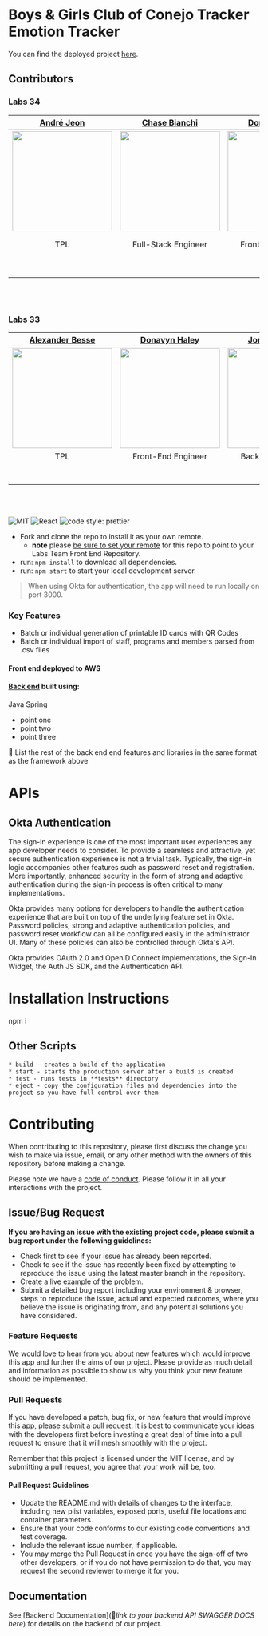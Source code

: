 
# Boys & Girls Club of Conejo Tracker Emotion Tracker

You can find the deployed project [here](https://b.bgexperiencetracker.dev/).

## Contributors
### Labs 34
| [André Jeon](https://github.com/andre-jeon) | [Chase Bianchi](https://github.com/chasebianchi) | [Donavyn Haley](https://github.com/donavynhaley) | [Isaac Pak](https://github.com/pak11273) | [Jiawei Wu](https://github.com/abc1929) | [Iaroslav Mokroguz](https://github.com/maustrauk) | [Robert Garcia](https://github.com/JulsIII) | [Samuel Perrin](https://github.com/SamuelPerrin) |
| :---: | :---: | :---: | :---: | :---: | :---: | :---: | :---: |
| [<img src="https://avatars.githubusercontent.com/u/65319422?v=4" width = "200" />](https://github.com/andre-jeon) | [<img src="https://avatars.githubusercontent.com/u/73509539?v=4" width = "200" />](https://github.com/chasebianchi) | [<img src="https://avatars.githubusercontent.com/u/9630087?v=4" width = "200" />](https://github.com/donavynhaley) | [<img src="https://avatars.githubusercontent.com/u/2309184?v=4" width = "200" />](https://github.com/pak11273) | [<img src="https://avatars.githubusercontent.com/u/8783438?v=4" width="200" />](https://github.com/abc1929) | [<img src="https://avatars.githubusercontent.com/u/25729054?v=4" width="200" />](https://github.com/maustrauk) | [<img src="https://avatars.githubusercontent.com/u/32250331?v=4" width="200" />](https://github.com/JulsIII) | [<img src="https://avatars.githubusercontent.com/u/75265387?v=4" width="200" />](https://github.com/SamuelPerrin) |
| TPL | Full-Stack Engineer | Front-End Engineer | Front-End Engineer | Back-End Engineer | Front-End Engineer | Design Lead, Front-End Engineer | Back-End Engineer | 
| [<img src="https://github.com/favicon.ico" width="15"> ](https://github.com/andre-jeon) | [<img src="https://github.com/favicon.ico" width="15"> ](https://github.com/chasebianchi) | [<img src="https://github.com/favicon.ico" width="15"> ](https://github.com/donavynhaley) | [<img src="https://github.com/favicon.ico" width="15"> ](https://github.com/pak11273) | [<img src="https://github.com/favicon.ico" width="15"> ](https://github.com/abc1929) | [<img src="https://github.com/favicon.ico" width="15"> ](https://github.com/maustrauk) | [<img src="https://github.com/favicon.ico" width="15"> ](https://github.com/JulsIII) | [<img src="https://github.com/favicon.ico" width="15"> ](https://github.com/SamuelPerrin) |
| [ <img src="https://static.licdn.com/sc/h/al2o9zrvru7aqj8e1x2rzsrca" width="15"> ](https://www.linkedin.com/in/andrejeon/) | [ <img src="https://static.licdn.com/sc/h/al2o9zrvru7aqj8e1x2rzsrca" width="15"> ](https://www.linkedin.com/in/chasebianchi/) | [ <img src="https://static.licdn.com/sc/h/al2o9zrvru7aqj8e1x2rzsrca" width="15"> ](https://www.linkedin.com/in/donavynhaley/) | [ <img src="https://static.licdn.com/sc/h/al2o9zrvru7aqj8e1x2rzsrca" width="15"> ](https://www.linkedin.com/in/isaac-pak-78b72687/) | [ <img src="https://static.licdn.com/sc/h/al2o9zrvru7aqj8e1x2rzsrca" width="15"> ](https://www.linkedin.com/in/obtl) | [ <img src="https://static.licdn.com/sc/h/al2o9zrvru7aqj8e1x2rzsrca" width="15"> ](https://www.linkedin.com/in/iaroslav-mokroguz-b1448b132/) | [ <img src="https://static.licdn.com/sc/h/al2o9zrvru7aqj8e1x2rzsrca" width="15"> ](https://www.linkedin.com/in/rjgiii/) | [ <img src="https://static.licdn.com/sc/h/al2o9zrvru7aqj8e1x2rzsrca" width="15"> ](https://www.linkedin.com/in/samwperrin/) |
<br>
<br>

### Labs 33
| [Alexander Besse](https://github.com/AlexJoeb) | [Donavyn Haley](https://github.com/donavynhaley) | [Jordan Hanson](https://github.com/jordan-hanson) | [Jamie Jenks](https://github.com/Lukerdue) | [Sebastian Mendoza](https://github.com/sebass482) | [Iaroslav Mokroguz](https://github.com/maustrauk) | [Jacob Olness](https://github.com/jolness1) | [Leah Tabush](https://github.com/leahfern) |
| :---: | :---: | :---: | :---: | :---: | :---: | :---: | :---: |
| [<img src="https://avatars.githubusercontent.com/u/44859433?v=4" width = "200" />](https://github.com/AlexJoeb) | [<img src="https://avatars.githubusercontent.com/u/9630087?v=4" width = "200" />](https://github.com/donavynhaley) | [<img src="https://avatars.githubusercontent.com/u/57274530?v=4" width = "200" />](https://github.com/jordan-hanson) | [<img src="https://avatars.githubusercontent.com/u/61995130?v=4" width = "200" />](https://github.com/Lukerdue) | [<img src="https://avatars.githubusercontent.com/u/66289590?v=4" width="200" />](https://github.com/sebass482) | [<img src="https://avatars.githubusercontent.com/u/25729054?v=4" width="200" />](https://github.com/maustrauk) | [<img src="https://avatars.githubusercontent.com/u/1554076?v=4" width="200" />](https://github.com/jolness1) | [<img src="https://avatars.githubusercontent.com/u/73200321?v=4" width="200" />](https://github.com/leahfern) |
| TPL | Front-End Engineer | Back-End Engineer | Back-End Engineer | Co-Design Lead | Front-End Engineer | Back-End Engineer | Co-Design Lead | 
| [<img src="https://github.com/favicon.ico" width="15"> ](https://github.com/AlexJoeb) | [<img src="https://github.com/favicon.ico" width="15"> ](https://github.com/donavynhaley) | [<img src="https://github.com/favicon.ico" width="15"> ](https://github.com/jordan-hanson) | [<img src="https://github.com/favicon.ico" width="15"> ](https://github.com/Lukerdue) | [<img src="https://github.com/favicon.ico" width="15"> ](https://github.com/sebass482) | [<img src="https://github.com/favicon.ico" width="15"> ](https://github.com/maustrauk) | [<img src="https://github.com/favicon.ico" width="15"> ](https://github.com/jolness1) | [<img src="https://github.com/favicon.ico" width="15"> ](https://github.com/leahfern) |
| [ <img src="https://static.licdn.com/sc/h/al2o9zrvru7aqj8e1x2rzsrca" width="15"> ](https://www.linkedin.com/in/alexander-besse/) | [ <img src="https://static.licdn.com/sc/h/al2o9zrvru7aqj8e1x2rzsrca" width="15"> ](https://www.linkedin.com/in/haley-d-90253ba8/) | [ <img src="https://static.licdn.com/sc/h/al2o9zrvru7aqj8e1x2rzsrca" width="15"> ](https://www.linkedin.com/in/jordan-hanson-2a0346b1/) | [ <img src="https://static.licdn.com/sc/h/al2o9zrvru7aqj8e1x2rzsrca" width="15"> ](http://linkedin.com/in/jamiejenksdev) | [ <img src="https://static.licdn.com/sc/h/al2o9zrvru7aqj8e1x2rzsrca" width="15"> ](https://www.linkedin.com/in/sebastian-mendoza482/) | [ <img src="https://static.licdn.com/sc/h/al2o9zrvru7aqj8e1x2rzsrca" width="15"> ](https://www.linkedin.com/in/iaroslav-mokroguz-b1448b132/) | [ <img src="https://static.licdn.com/sc/h/al2o9zrvru7aqj8e1x2rzsrca" width="15"> ](https://www.linkedin.com/in/jacob-olness/) | [ <img src="https://static.licdn.com/sc/h/al2o9zrvru7aqj8e1x2rzsrca" width="15"> ](https://www.linkedin.com/in/lft/) |
<br>
<br>

![MIT](https://img.shields.io/packagist/l/doctrine/orm.svg)
![React](https://img.shields.io/badge/react-v16.7.0--alpha.2-blue.svg)
![code style: prettier](https://img.shields.io/badge/code_style-prettier-ff69b4.svg?style=flat-square)

- Fork and clone the repo to install it as your own remote.
  - **note** please [be sure to set your remote](https://help.github.jp/enterprise/2.11/user/articles/changing-a-remote-s-url/) for this repo to point to your Labs Team Front End Repository.
- run: `npm install` to download all dependencies.
- run: `npm start` to start your local development server.

> When using Okta for authentication, the app will need to run locally on port 3000.

### Key Features

- Batch or individual generation of printable ID cards with QR Codes
- Batch or individual import of staff, programs and members parsed from .csv files

#### Front end deployed to AWS

#### [Back end](https://github.com/Lambda-School-Labs/bg-emotion-tracker-be-b) built using:

Java Spring

- point one
- point two
- point three

🚫 List the rest of the back end end features and libraries in the same format as the framework above

# APIs

## Okta Authentication

The sign-in experience is one of the most important user experiences any app developer needs to consider. To provide a seamless and attractive, yet secure authentication experience is not a trivial task. Typically, the sign-in logic accompanies other features such as password reset and registration. More importantly, enhanced security in the form of strong and adaptive authentication during the sign-in process is often critical to many implementations.

Okta provides many options for developers to handle the authentication experience that are built on top of the underlying feature set in Okta. Password policies, strong and adaptive authentication policies, and password reset workflow can all be configured easily in the administrator UI. Many of these policies can also be controlled through Okta's API.

Okta provides OAuth 2.0 and OpenID Connect implementations, the Sign-In Widget, the Auth JS SDK, and the Authentication API.

# Installation Instructions

npm i

## Other Scripts

    * build - creates a build of the application
    * start - starts the production server after a build is created
    * test - runs tests in **tests** directory
    * eject - copy the configuration files and dependencies into the project so you have full control over them

# Contributing

When contributing to this repository, please first discuss the change you wish to make via issue, email, or any other method with the owners of this repository before making a change.

Please note we have a [code of conduct](./CODE_OF_CONDUCT.md). Please follow it in all your interactions with the project.

## Issue/Bug Request

**If you are having an issue with the existing project code, please submit a bug report under the following guidelines:**

- Check first to see if your issue has already been reported.
- Check to see if the issue has recently been fixed by attempting to reproduce the issue using the latest master branch in the repository.
- Create a live example of the problem.
- Submit a detailed bug report including your environment & browser, steps to reproduce the issue, actual and expected outcomes, where you believe the issue is originating from, and any potential solutions you have considered.

### Feature Requests

We would love to hear from you about new features which would improve this app and further the aims of our project. Please provide as much detail and information as possible to show us why you think your new feature should be implemented.

### Pull Requests

If you have developed a patch, bug fix, or new feature that would improve this app, please submit a pull request. It is best to communicate your ideas with the developers first before investing a great deal of time into a pull request to ensure that it will mesh smoothly with the project.

Remember that this project is licensed under the MIT license, and by submitting a pull request, you agree that your work will be, too.

#### Pull Request Guidelines

- Update the README.md with details of changes to the interface, including new plist variables, exposed ports, useful file locations and container parameters.
- Ensure that your code conforms to our existing code conventions and test coverage.
- Include the relevant issue number, if applicable.
- You may merge the Pull Request in once you have the sign-off of two other developers, or if you do not have permission to do that, you may request the second reviewer to merge it for you.

## Documentation

See [Backend Documentation](🚫*link to your backend API SWAGGER DOCS here*) for details on the backend of our project.

